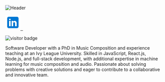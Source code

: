 ![Header](Brendan.jpg.png)

<p align="left">
  <a href="https://linkedin.com/in/brendangmcmullen/" target="_blank" rel="noopenernoreferrer"><img class="linkedin-icon" src="icons8-linkedin-48.png">&nbsp;&nbsp;</a>
</p>

<p align="left">
  <img src="https://visitor-badge.laobi.icu/badge?page_id=bgmcmullen&left_color=green&right_color=red" width="110px" alt="visitor badge"/>
</p>
<p>
Software Developer with a PhD in Music Composition and experience teaching at an Ivy League
University. Skilled in JavaScript, React.js, Node.js, and full-stack development, with additional
expertise in machine learning for music composition and audio. Passionate about solving problems
with creative solutions and eager to contribute to a collaborative and innovative team.
</p>

